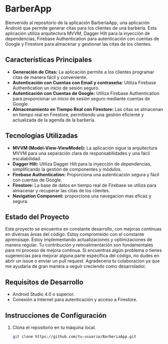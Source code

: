 # BarberApp

Bienvenido al repositorio de la aplicación BarberíaApp, una aplicación Android que permite generar citas para los clientes de una barbería. 
Esta aplicación utiliza arquitectura MVVM, Dagger Hilt para la inyección de dependencias, Firebase Authentication para autenticación con cuentas de Google
y Firestore para almacenar y gestionar las citas de los clientes.

## Características Principales

- **Generación de Citas:** La aplicación permite a los clientes programar citas de manera fácil y conveniente.
- **Autenticación con Cuentas con Email y contraseña:** Utiliza Firebase Authentication un inicio de sesión seguro.
- **Autenticación con Cuentas de Google:** Utiliza Firebase Authentication para proporcionar un inicio de sesión seguro mediante cuentas de Google.
- **Almacenamiento en Tiempo Real con Firestore:** Las citas se almacenan en tiempo real en Firestore, permitiendo una gestión eficiente y actualizada de la agenda de la barbería.

## Tecnologías Utilizadas

- **MVVM (Model-View-ViewModel):** La aplicación sigue la arquitectura MVVM para una separación clara de responsabilidades y una fácil escalabilidad.
- **Dagger Hilt:** Utiliza Dagger Hilt para la inyección de dependencias, simplificando la gestión de componentes y módulos.
- **Firebase Authentication:** Proporciona una autenticación segura y fácil con cuentas de Google.
- **Firestore:** La base de datos en tiempo real de Firebase se utiliza para almacenar y recuperar las citas de los clientes.
- **Navigation Component:** proporciona una navegacion mas eficaz y segura.

  
 ## Estado del Proyecto

  Este proyecto se encuentra en constante desarrollo, con mejoras continuas en diversas áreas del código. 
  Estoy compromeido con el constante aprensisaje.
  Estoy implementando actualizaciones y optimizaciones de manera regular. 
  Tu contribución y retroalimentación son fundamentales para mi proceso de mejora continua.
  Si encuentras algún problema o tienes sugerencias para mejorar alguna parte específica del código, no dudes en abrir un issue o enviar un pull request.
  Agradeceria tu colaboracion ya que me ayudaria de gran manera a seguir creciendo como desarrolador.

## Requisitos de Desarrollo

- Android Studio 4.0 o superior.
- Conexión a Internet para autenticación y acceso a Firestore.

## Instrucciones de Configuración

1. Clona el repositorio en tu máquina local.
   ```bash
   git clone https://github.com/tu-usuario/BarberiaApp.git
